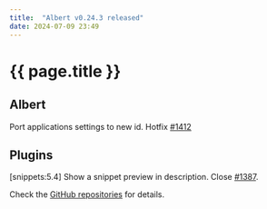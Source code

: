 ```yaml
---
title:  "Albert v0.24.3 released"
date: 2024-07-09 23:49
---
```


# {{ page.title }}

## Albert
Port applications settings to new id. Hotfix [#1412](https://github.com/albertlauncher/albert/issues/1412)

## Plugins
[snippets:5.4] Show a snippet preview in description. Close [#1387](https://github.com/albertlauncher/albert/issues/1387).

Check the [GitHub repositories](https://github.com/albertlauncher/albert/commits/v0.24.3) for details.
